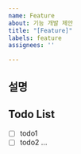 ```yaml
---
name: Feature
about: 기능 개발 제안
title: "[Feature]"
labels: feature
assignees: ''

---
```


## 설명

## Todo List

- [ ] todo1
- [ ] todo2
...

